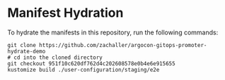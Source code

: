# Manifest Hydration

To hydrate the manifests in this repository, run the following commands:

```shell
git clone https://github.com/zachaller/argocon-gitops-promoter-hydrate-demo
# cd into the cloned directory
git checkout 951f10c620df762d4c202608578e0b4e6e915655
kustomize build ./user-configuration/staging/e2e
```
